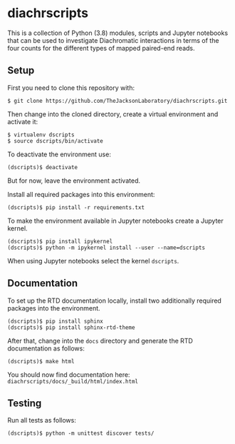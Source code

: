 # diachrscripts

This is a collection of Python (3.8) modules, scripts and Jupyter notebooks that can be used to investigate
Diachromatic interactions in terms of the four counts for the different types of mapped paired-end reads.

## Setup

First you need to clone this repository with:
```
$ git clone https://github.com/TheJacksonLaboratory/diachrscripts.git
```

Then change into the cloned directory, create a virtual environment and activate it:
```
$ virtualenv dscripts
$ source dscripts/bin/activate
```
To deactivate the environment use:
```
(dscripts)$ deactivate
```
But for now, leave the environment activated.

Install all required packages into this environment:
```
(dscripts)$ pip install -r requirements.txt
```

To make the environment available in Jupyter notebooks create a Jupyter kernel.
```
(dscripts)$ pip install ipykernel
(dscripts)$ python -m ipykernel install --user --name=dscripts
```
When using Jupyter notebooks select the kernel `dscripts`.

## Documentation

To set up the RTD documentation locally,
install two additionally required packages into the environment.
```
(dscripts)$ pip install sphinx
(dscripts)$ pip install sphinx-rtd-theme
```

After that, change into the `docs` directory and generate
the RTD documentation as follows:
```
(dscripts)$ make html
```
You should now find documentation here: `diachrscripts/docs/_build/html/index.html`

## Testing

Run all tests as follows:
```
(dscripts)$ python -m unittest discover tests/
```
